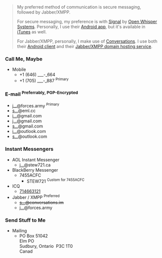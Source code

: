 ---
---

> My preferred method of communication is secure messaging, followed by Jabber/XMPP.
> 
> For secure messaging, my preference is with <a href="https://whispersystems.org/#messaging" target="_blank" title="Private Messaging">Signal</a> by <a href="https://whispersystems.org" target="_blank" title="Open Whisper Systems">Open Whisper Systems</a>. Personally, I use their <a href="https://play.google.com/store/apps/details?id=org.thoughtcrime.securesms" target="_blank" title="Signal Private Messenger">Android app</a>, but it's available in <a href="https://itunes.apple.com/us/app/signal-private-messenger/id874139669" target="_blank" title="Signal - Private Messenger">iTunes</a> as well.
> 
> For Jabber/XMPP, personally, I make use of <a href="https://conversations.im" target="_blank" title="Conversations">Conversations</a>. I use both their <a href="https://play.google.com/store/apps/details?id=eu.siacs.conversations" target="_blank" title="">Android client</a> and their <a href="https://account.conversations.im/domain" target="_blank" title="">Jabber/XMPP domain hosting service</a>.

### Call Me, Maybe
* Mobile
  * +1 (646) &#95;&#95;&#95;-&#95;664
  * +1 (705) &#95;&#95;&#95;-&#95;887 <sup>Primary</sup>

### E-mail <sup>Preferrably, PGP-Encrypted</sup>
  * <a href="https://www.google.com/recaptcha/mailhide/d?k=01cqy08ysKO4FMFViMSk2vXQ==&c=BsNfaUZAH14Ifelb9e1k4jmLfuerTy0JoDVYL-rEAQo=" target="_blank" title="">j&hellip;</a>@forces.army <sup>Primary</sup>
  * <a href="http://www.google.com/recaptcha/mailhide/d?k=0138vHjIMsmzcM1UYZjagd4w==&c=ewOlHwD8YrO14RxgibONKQ==" target="_blank" title="">s&hellip;</a>@eml.cc
  * <a href="http://www.google.com/recaptcha/mailhide/d?k=01Mcn4h5MJg-nEwpTtN4oQVg==&c=rtTJ9jGRflo_UaR0Y4CGjHqB0VjDHVOGYXQ9KK2WmqA=" target="_blank" title="">i&hellip;</a>@gmail.com
  * <a href="http://www.google.com/recaptcha/mailhide/d?k=01Mcn4h5MJg-nEwpTtN4oQVg==&c=yWtZzPnTBOk_Mrrbc-VWJ8jlAcdIGSuLbu__kvTKogM=" target="_blank" title="">j&hellip;</a>@gmail.com
  * <a href="http://www.google.com/recaptcha/mailhide/d?k=01Mcn4h5MJg-nEwpTtN4oQVg==&c=PIyvdS6eV-NFD4KFbclzbgSexxhCuldPxlEokm11jvw=" target="_blank" title="">s&hellip;</a>@gmail.com
  * <a href="http://www.google.com/recaptcha/mailhide/d?k=01cqy08ysKO4FMFViMSk2vXQ==&c=q4TlVm_OrETebmalKZCMTqQ0rJW1Q4j1cmEXKMgY8y4=" target="_blank" title="">i&hellip;</a>@outlook.com
  * <a href="http://www.google.com/recaptcha/mailhide/d?k=01m7xXkwc1HQS8P1LnRnJFOQ==&c=jIrS8r6tcRqtPUQrI2uox9ntMz0-dfaqkiC2SGRW_fs=" target="_blank" title="">s&hellip;</a>@outlook.com

### Instant Messengers
* AOL Instant Messenger
  * <a href="aim:goim?screenname=james%40stew721.ca" target="_blank" title="">j&hellip;</a>@stew721.ca
* BlackBerry Messenger
  * 7455ACFC
    * STEW721 <sup>Custom for 7455ACFC</sup>
* ICQ
  * <a href="aim:goim?screenname=714663121" target="_blank" title="714663121">714663121</a>
* Jabber / XMPP <sup>Preferred</sup>
  * ~~<a href="xmpp:stew721@conversations.im?roster;name=James%20Stewart" target="_blank" title="">s&hellip;</a>@conversations.im~~
  * <a href="xmpp:james.stewart@forces.army?roster;name=James%20Stewart" target="_blank" title="">j&hellip;</a>@forces.army

### Send Stuff to Me
* Mailing
  * PO Box 51042<br />Elm PO<br />Sudbury, Ontario&nbsp; P3C 1T0<br />Canad
